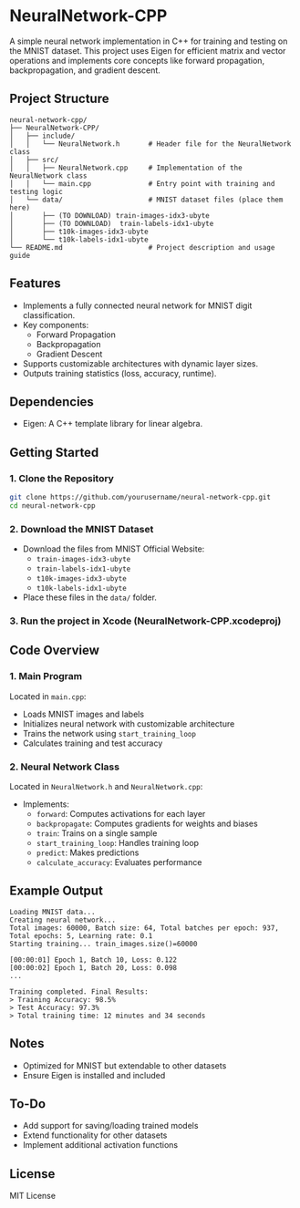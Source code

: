 # NeuralNetwork-CPP

A simple neural network implementation in C++ for training and testing on the MNIST dataset. This project uses Eigen for efficient matrix and vector operations and implements core concepts like forward propagation, backpropagation, and gradient descent.

## Project Structure
```plaintext
neural-network-cpp/
├── NeuralNetwork-CPP/
│   ├── include/
│   │   └── NeuralNetwork.h       # Header file for the NeuralNetwork class
│   ├── src/
│   │   ├── NeuralNetwork.cpp     # Implementation of the NeuralNetwork class
│   │   └── main.cpp              # Entry point with training and testing logic
│   └── data/                     # MNIST dataset files (place them here)
│       ├── (TO DOWNLOAD) train-images-idx3-ubyte
│       ├── (TO DOWNLOAD)  train-labels-idx1-ubyte
│       ├── t10k-images-idx3-ubyte
│       └── t10k-labels-idx1-ubyte
└── README.md                     # Project description and usage guide
```

## Features
- Implements a fully connected neural network for MNIST digit classification.
- Key components:
  - Forward Propagation
  - Backpropagation 
  - Gradient Descent
- Supports customizable architectures with dynamic layer sizes.
- Outputs training statistics (loss, accuracy, runtime).

## Dependencies
- Eigen: A C++ template library for linear algebra.

## Getting Started

### 1. Clone the Repository
```bash
git clone https://github.com/yourusername/neural-network-cpp.git
cd neural-network-cpp
```

### 2. Download the MNIST Dataset
- Download the files from MNIST Official Website:
  - `train-images-idx3-ubyte`
  - `train-labels-idx1-ubyte`
  - `t10k-images-idx3-ubyte`
  - `t10k-labels-idx1-ubyte`
- Place these files in the `data/` folder.

### 3. Run the project in Xcode (NeuralNetwork-CPP.xcodeproj)

## Code Overview

### 1. Main Program
Located in `main.cpp`:
- Loads MNIST images and labels
- Initializes neural network with customizable architecture
- Trains the network using `start_training_loop`
- Calculates training and test accuracy

### 2. Neural Network Class
Located in `NeuralNetwork.h` and `NeuralNetwork.cpp`:
- Implements:
  - `forward`: Computes activations for each layer
  - `backpropagate`: Computes gradients for weights and biases
  - `train`: Trains on a single sample
  - `start_training_loop`: Handles training loop
  - `predict`: Makes predictions
  - `calculate_accuracy`: Evaluates performance

## Example Output
```plaintext
Loading MNIST data...
Creating neural network...
Total images: 60000, Batch size: 64, Total batches per epoch: 937, Total epochs: 5, Learning rate: 0.1
Starting training... train_images.size()=60000

[00:00:01] Epoch 1, Batch 10, Loss: 0.122
[00:00:02] Epoch 1, Batch 20, Loss: 0.098
...

Training completed. Final Results:
> Training Accuracy: 98.5%
> Test Accuracy: 97.3%
> Total training time: 12 minutes and 34 seconds
```

## Notes
- Optimized for MNIST but extendable to other datasets
- Ensure Eigen is installed and included

## To-Do
- Add support for saving/loading trained models
- Extend functionality for other datasets
- Implement additional activation functions

## License
MIT License
```
